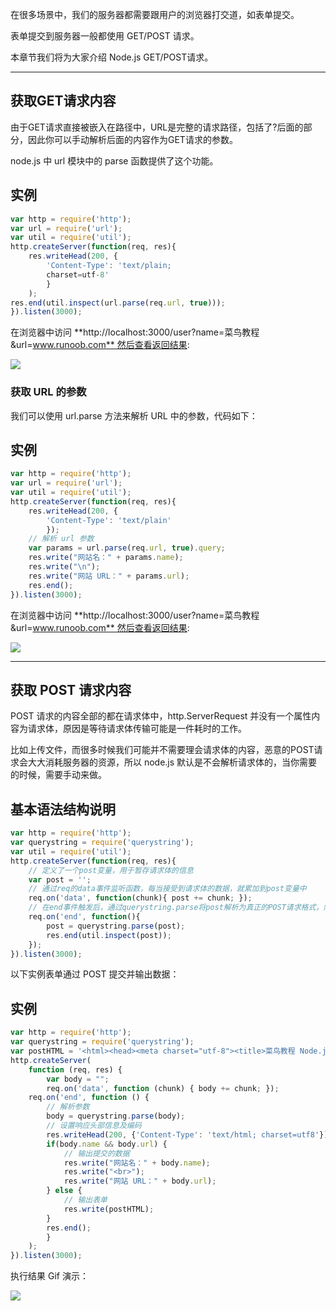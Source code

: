 在很多场景中，我们的服务器都需要跟用户的浏览器打交道，如表单提交。

表单提交到服务器一般都使用 GET/POST 请求。

本章节我们将为大家介绍 Node.js GET/POST请求。

---

## 获取GET请求内容

由于GET请求直接被嵌入在路径中，URL是完整的请求路径，包括了?后面的部分，因此你可以手动解析后面的内容作为GET请求的参数。

node.js 中 url 模块中的 parse 函数提供了这个功能。

## 实例

``` js
var http = require('http'); 
var url = require('url'); 
var util = require('util'); 
http.createServer(function(req, res){ 
	res.writeHead(200, {
		'Content-Type': 'text/plain; 
		charset=utf-8'
		}
	); 
res.end(util.inspect(url.parse(req.url, true))); 
}).listen(3000);
```

在浏览器中访问 **http://localhost:3000/user?name=菜鸟教程&url=www.runoob.com** 然后查看返回结果:

![](https://www.runoob.com/wp-content/uploads/2014/06/4A1C02B2-2EB8-4976-9F35-F3760713D495.jpg)

### 获取 URL 的参数

我们可以使用 url.parse 方法来解析 URL 中的参数，代码如下：

## 实例

``` js
var http = require('http'); 
var url = require('url'); 
var util = require('util'); 
http.createServer(function(req, res){ 
	res.writeHead(200, {
		'Content-Type': 'text/plain'
		}); 
	// 解析 url 参数 
	var params = url.parse(req.url, true).query; 
	res.write("网站名：" + params.name); 
	res.write("\n"); 
	res.write("网站 URL：" + params.url); 
	res.end(); 
}).listen(3000);
```

在浏览器中访问 **http://localhost:3000/user?name=菜鸟教程&url=www.runoob.com** 然后查看返回结果:

![](https://www.runoob.com/wp-content/uploads/2014/06/ADF34B0E-6715-41EE-9A88-4BE067100868.jpg)

---

## 获取 POST 请求内容

POST 请求的内容全部的都在请求体中，http.ServerRequest 并没有一个属性内容为请求体，原因是等待请求体传输可能是一件耗时的工作。

比如上传文件，而很多时候我们可能并不需要理会请求体的内容，恶意的POST请求会大大消耗服务器的资源，所以 node.js 默认是不会解析请求体的，当你需要的时候，需要手动来做。

## 基本语法结构说明

``` js
var http = require('http'); 
var querystring = require('querystring'); 
var util = require('util'); 
http.createServer(function(req, res){ 
	// 定义了一个post变量，用于暂存请求体的信息 
	var post = ''; 
	// 通过req的data事件监听函数，每当接受到请求体的数据，就累加到post变量中 
	req.on('data', function(chunk){ post += chunk; }); 
	// 在end事件触发后，通过querystring.parse将post解析为真正的POST请求格式，然后向客户端返回。 
	req.on('end', function(){ 
		post = querystring.parse(post); 
		res.end(util.inspect(post)); 
	}); 
}).listen(3000);
```

以下实例表单通过 POST 提交并输出数据：

## 实例

``` js
var http = require('http'); 
var querystring = require('querystring'); 
var postHTML = '<html><head><meta charset="utf-8"><title>菜鸟教程 Node.js 实例</title></head>' + '<body>' + '<form method="post">' + '网站名： <input name="name"><br>' + '网站 URL： <input name="url"><br>' + '<input type="submit">' + '</form>' + '</body></html>'; 
http.createServer(
	function (req, res) { 
		var body = ""; 
		req.on('data', function (chunk) { body += chunk; }); 
	req.on('end', function () { 
		// 解析参数 
		body = querystring.parse(body); 
		// 设置响应头部信息及编码 
		res.writeHead(200, {'Content-Type': 'text/html; charset=utf8'}); 
		if(body.name && body.url) { 
			// 输出提交的数据 
			res.write("网站名：" + body.name); 
			res.write("<br>"); 
			res.write("网站 URL：" + body.url); 
		} else { 
			// 输出表单 
			res.write(postHTML); 
		} 
		res.end(); 
		}
	); 
}).listen(3000);
```

执行结果 Gif 演示：

![](https://www.runoob.com/wp-content/uploads/2014/06/nodepost.gif)